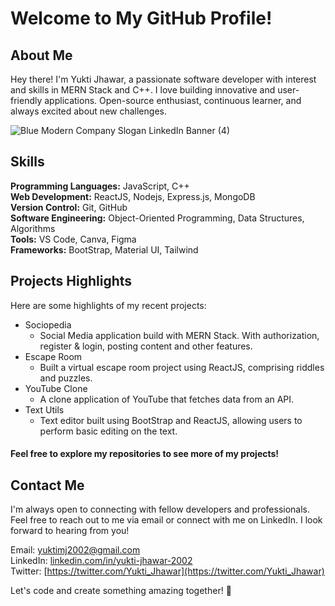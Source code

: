 # Welcome to My GitHub Profile!

## About Me
Hey there! I'm Yukti Jhawar, a passionate software developer with interest and skills in MERN Stack and C++. I love building innovative and user-friendly applications. Open-source enthusiast, continuous learner, and always excited about new challenges.

![Blue Modern Company Slogan LinkedIn Banner (4)](https://github.com/Yukti-J/Yukti-J/assets/97127815/92ff15b4-c190-4089-973f-ae109e3867a4)


## Skills
**Programming Languages:** JavaScript, C++ <br/>
**Web Development:** ReactJS, Nodejs, Express.js, MongoDB <br/>
**Version Control:** Git, GitHub <br/>
**Software Engineering:** Object-Oriented Programming, Data Structures, Algorithms <br/>
**Tools:** VS Code, Canva, Figma <br/>
**Frameworks:** BootStrap, Material UI, Tailwind <br/>

## Projects Highlights
Here are some highlights of my recent projects:

- Sociopedia
  - Social Media application build with MERN Stack. With authorization, register & login, posting content and other features. 
- Escape Room
  - Built a virtual escape room project using ReactJS, comprising riddles and puzzles.
- YouTube Clone
  - A clone application of YouTube that fetches data from an API.
- Text Utils
  - Text editor built using BootStrap and ReactJS, allowing users to perform basic editing on the text.

#### Feel free to explore my repositories to see more of my projects!

## Contact Me

I'm always open to connecting with fellow developers and professionals. Feel free to reach out to me via email or connect with me on LinkedIn. I look forward to hearing from you!

  Email: yuktimj2002@gmail.com <br/>
  LinkedIn: [linkedin.com/in/yukti-jhawar-2002](https://www.linkedin.com/in/yukti-jhawar-2002/)<br/>
  Twitter: [https://twitter.com/Yukti_Jhawar](https://twitter.com/Yukti_Jhawar)

Let's code and create something amazing together! 🚀
